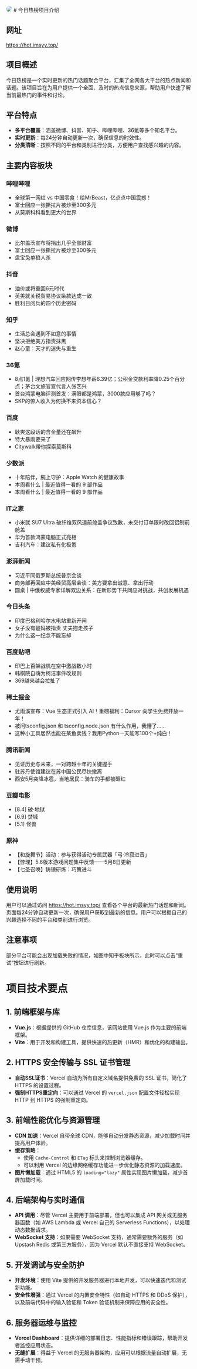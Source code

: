 <img src="./screenshots/main.jpg" style="border-radius: 16px" />
<!-- by 黄祥宝 -->
# 今日热榜项目介绍

## 网址
https://hot.imsyy.top/

## 项目概述
今日热榜是一个实时更新的热门话题聚合平台，汇集了全网各大平台的热点新闻和话题。该项目旨在为用户提供一个全面、及时的热点信息来源，帮助用户快速了解当前最热门的事件和讨论。

## 平台特点
- **多平台覆盖**：涵盖微博、抖音、知乎、哔哩哔哩、36氪等多个知名平台。
- **实时更新**：每24分钟自动更新一次，确保信息的时效性。
- **分类清晰**：按照不同的平台和类别进行分类，方便用户查找感兴趣的内容。

## 主要内容板块
### 哔哩哔哩
- 全球第一网红 vs 中国零食！给MrBeast，亿点点中国震撼！
- 富士回应一张撕拉片被炒至300多元
- 从莫斯科科看到更大的世界

### 微博
- 比尔盖茨宣布将捐出几乎全部财富
- 富士回应一张撕拉片被炒至300多元
- 盘宝兔单狼人杀

### 抖音
- 油价或将重回6元时代
- 英美就关税贸易协议条款达成一致
- 胜利日阅兵的四个历史密码

### 知乎
- 生活总会遇到不如意的事情
- 坚决拒绝美方指责抹黑
- 赵心童：天才的迷失与重生

### 36氪
- 8点1氪 | 理想汽车回应网传李想年薪6.39亿；公积金贷款利率降0.25个百分点；茅台文旅官宣代言人张艺兴
- 首台鸿蒙电脑评测首发：满眼都是鸿蒙，3000款应用够了吗？
- SKP的惊人收入为何换不来资本信心？

### 百度
- 耿爽这段话的含金量还在飙升
- 特大暴雨要来了
- Citywalk带你探索莫斯科

### 少数派
- 十年陪伴，腕上守护：Apple Watch 的健康故事
- 本周看什么 | 最近值得一看的 9 部作品
- 本周看什么 | 最近值得一看的 9 部作品

### IT之家
- 小米就 SU7 Ultra 破纤维双风道前舱盖争议致歉，未交付订单限时改回铝制前舱盖
- 华为首款鸿蒙电脑正式亮相
- 吉利汽车：建议私有化极氪

### 澎湃新闻
- 习近平同俄罗斯总统普京会谈
- 商务部再回应中美经贸高层会谈：美方要拿出诚意、拿出行动
- 圆桌 | 中俄权威专家详解双边关系：在新形势下共同应对挑战，共创发展机遇

### 今日头条
- 印度巴格利哈尔水电站重新开闸
- 女子没有爸妈被指责 丈夫抱走孩子
- 为什么这一纪念不能忘却

### 百度贴吧
- 印巴上百架战机在空中激战数小时
- 韩棋院自嗨为柯洁事件改规则
- 369越来越会拉扯了

### 稀土掘金
- 尤雨溪宣布：Vue 生态正式引入 AI！重磅福利：Cursor 向学生免费开放一年！
- 被问tsconfig.json 和 tsconfig.node.json 有什么作用，我懵了……
- 这种小工具居然也能在某鱼卖钱？我用Python一天能写100个+纯白！

### 腾讯新闻
- 见证历史与未来，一对跨越十年的关键握手
- 驻苏丹使馆建议在苏中国公民尽快撤离
- 西安5月突降冰雹，当地居民：骑车的手都被砸红

### 豆瓣电影
- [8.4] 破·地狱
- [6.9] 焚城
- [5.1] 怪兽

### 原神
- 【和旋舞节】活动：参与获得活动专属武器「弓·冷寂进音」
- 【悖理】5.6版本游戏问题集中反馈——5月8日更新
- 【七圣召唤】铸镜研炼：巧策进斗

## 使用说明
用户可以通过访问 https://hot.imsyy.top/ 查看各个平台的最新热门话题和新闻。页面每24分钟自动更新一次，确保用户获取到最新的信息。用户可以根据自己的兴趣选择不同的平台和类别进行浏览。

## 注意事项
部分平台可能会出现加载失败的情况，如图中知乎板块所示，此时可以点击“重试”按钮进行刷新。
<!-- by 黄祥宝 -->

<!-- by 黄祥宝 -->
# 项目技术要点

## 1. 前端框架与库
- **Vue.js**：根据提供的 GitHub 仓库信息，该网站使用 Vue.js 作为主要的前端框架。
- **Vite**：用于开发和构建工具，提供快速的热更新（HMR）和优化的构建输出。

## 2. HTTPS 安全传输与 SSL 证书管理
- **自动SSL证书**：Vercel 自动为所有自定义域名提供免费的 SSL 证书，简化了 HTTPS 的设置过程。
- **强制HTTPS重定向**：可以通过 Vercel 的 `vercel.json` 配置文件轻松实现 HTTP 到 HTTPS 的强制重定向。

## 3. 前端性能优化与资源管理
- **CDN 加速**：Vercel 自带全球 CDN，能够自动分发静态资源，减少加载时间并提高用户体验。
- **缓存策略**：
  - 使用 `Cache-Control` 和 `ETag` 标头来控制浏览器缓存。
  - 可以利用 Vercel 的边缘网络缓存功能进一步优化静态资源的加载速度。
- **图片懒加载**：通过 HTML5 的 `loading="lazy"` 属性实现图片懒加载，减少首屏加载时间。

## 4. 后端架构与实时通信
- **API 调用**：尽管 Vercel 主要用于前端部署，但也可以集成 API 网关或无服务器函数（如 AWS Lambda 或 Vercel 自己的 Serverless Functions），以处理动态数据请求。
- **WebSocket 支持**：如果需要 WebSocket 支持，通常需要额外的服务（如 Upstash Redis 或第三方服务），因为 Vercel 默认不直接支持 WebSocket。

## 5. 开发调试与安全防护
- **开发环境**：使用 Vite 提供的开发服务器进行本地开发，可以快速迭代和测试新功能。
- **安全性增强**：通过 Vercel 的内置安全特性（如自动 HTTPS 和 DDoS 保护），以及前端代码中的输入验证和 Token 验证机制来保障应用的安全性。

## 6. 服务器运维与监控
- **Vercel Dashboard**：提供详细的部署日志、性能指标和错误跟踪，帮助开发者监控应用状态。
- **无缝扩展**：得益于 Vercel 的无服务器架构，应用可以根据流量自动扩展，无需手动干预。
<!-- by 黄祥宝 -->
